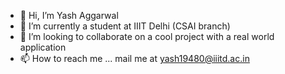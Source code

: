 - 👋 Hi, I’m Yash Aggarwal
- 🌱 I’m currently a student at IIIT Delhi (CSAI branch)
- 💞️ I’m looking to collaborate on a cool project with a real world application
- 📫 How to reach me ... mail me at yash19480@iiitd.ac.in

<!---
yash19480/yash19480 is a ✨ special ✨ repository because its `README.md` (this file) appears on your GitHub profile.
You can click the Preview link to take a look at your changes.
--->
